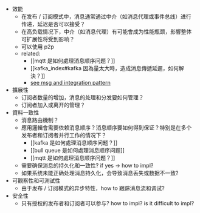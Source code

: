 
- 效能
	- 在发布 / 订阅模式中，消息通常通过中介（如消息代理或事件总线）进行传递，延迟是否可以接受？
	- 在高负载情况下，中介（如消息代理）有可能會成为性能瓶颈，影響整体可扩展性将受到影响？
	- 可以使用 p2p
	- related: 
		- [[mqtt 是如何處理消息顺序问题？]]
		- [[kafka_index#kafka 因為量太大時，造成消息傳遞延遲，如何解決？]]
		- [see msg and integration pattern](https://www.notion.so/nture4388/nodeJS_design_pattern_book-f1a5791080ef48a5a736a13182bd04e1?pvs=4#170548d5288b46b0addbe68b77e60a0f)
- 擴展性
	- 订阅者数量的增加，消息的处理和分发要如何管理？
	- 订阅者加入或离开的管理？
- 資料一致性
	- 消息路由機制？
	- 應用邏輯會需要依赖消息顺序？消息顺序要如何得到保证？特别是在多个发布者和订阅者并行工作的情况下？
		- [[kafka 是如何處理消息顺序问题？]]
		- [[bull queue 是如何處理消息顺序问题]]
		- [[mqtt 是如何處理消息顺序问题？]]
	- 需要确保消息的持久化和一致性? if yes -> how to impl?
	- 如果系统未能正确处理消息持久化，会导致消息丢失或数据不一致?
- 可觀察性和可測試性
	- 由于发布 / 订阅模式的异步特性，how to 跟踪消息流和调试?
- 安全性
	- 只有授权的发布者和订阅者可以参与? how to impl? is it difficult to impl?
